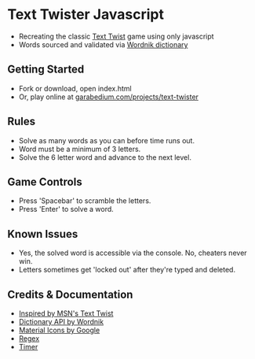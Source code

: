 # Text Twister Javascript
- Recreating the classic [Text Twist](http://zone.msn.com/en/texttwist/) game using only javascript
- Words sourced and validated via [Wordnik dictionary](http://developer.wordnik.com/docs.html)

## Getting Started
- Fork or download, open index.html
- Or, play online at [garabedium.com/projects/text-twister](garabedium.com/projects/text-twister)

## Rules
- Solve as many words as you can before time runs out.
- Word must be a minimum of 3 letters.
- Solve the 6 letter word and advance to the next level.

## Game Controls
- Press 'Spacebar' to scramble the letters.
- Press 'Enter' to solve a word.

## Known Issues
- Yes, the solved word is accessible via the console. No, cheaters never win.
- Letters sometimes get 'locked out' after they're typed and deleted.

## Credits & Documentation
- [Inspired by MSN's Text Twist](http://zone.msn.com/en/texttwist/)
- [Dictionary API by Wordnik](http://developer.wordnik.com/docs.html)
- [Material Icons by Google](https://design.google.com/icons/)
- [Regex](http://stackoverflow.com/questions/23476532/check-if-string-contains-only-letters-in-javascript)
- [Timer](http://stackoverflow.com/questions/20618355/the-simplest-possible-javascript-countdown-timer)